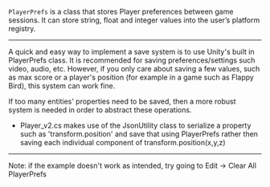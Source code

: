 `PlayerPrefs` is a class that stores Player preferences between game sessions. It can store string, float and integer values into the user’s platform registry.

---
A quick and easy way to implement a save system is to use Unity's built in PlayerPrefs class.
It is recommended for saving preferences/settings such video, audio, etc. However, if you only care about saving a few values, such as max score or a player's position (for example in a game such as Flappy Bird), this system can work fine. 

If too many entities' properties need to be saved, then a more robust system is needed in order to abstract these operations.  


- Player_v2.cs makes use of the JsonUtility class to serialize a property such as 'transform.position' and save that using PlayerPrefs rather then saving each individual component of transform.position(x,y,z)
---
Note: if the example doesn't work as intended, try going to Edit -> Clear All PlayerPrefs

